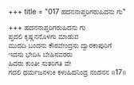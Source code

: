 +++
title = "017 ಹದನನಾಪ್ತರಿಗರುಹಿದನು ಗು"

+++
ಹದನನಾಪ್ತರಿಗರುಹಿದನು ಗು   
ಪ್ತದಲಿ ಕೃಷ್ಣನನೊಳಗು ಮಾಡುವ   
ಮುದದಿ ಬಂದನು ಕೌರವೇಂದ್ರನು ದ್ವಾರಕಾಪುರಿಗೆ   
ಇದನು ಭೇದಿಸಿ ಬೇಹಿನವರರು   
ಹಿದರು ಕುಂತೀ ಸುತರಿಗತಿ ವೇ   
ಗದಲಿ ಧರ್ಮಜನಳುಕಿ ಕಳುಹಿದನಿಂದ್ರ ನಂದನನ   ॥17॥